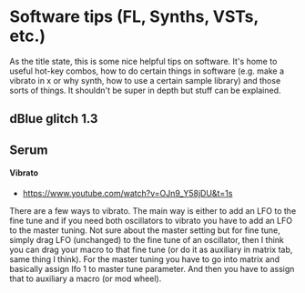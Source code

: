 # Software tips (FL, Synths, VSTs, etc.)
As the title state, this is some nice helpful tips on software. It's home to useful hot-key combos, how to do certain things in software (e.g. make a vibrato in x or why synth, how to use a certain sample library) and those sorts of things. It shouldn't be super in depth but stuff can be explained.

## dBlue glitch 1.3


## Serum
#### Vibrato
- https://www.youtube.com/watch?v=OJn9_Y58jDU&t=1s

There are a few ways to vibrato. The main way is either to add an LFO to the fine tune and if you need both oscillators to vibrato you have to add an LFO to the master tuning. Not sure about the master setting but for fine tune, simply drag LFO (unchanged) to the fine tune of an oscillator, then I think you can drag your macro to that fine tune (or do it as auxiliary in matrix tab, same thing I think). For the master tuning you have to go into matrix and basically assign lfo 1 to master tune parameter. And then you have to assign that to auxiliary a macro (or mod wheel). 
